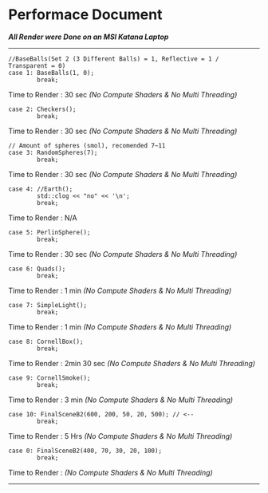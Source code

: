 # Performace Document

***All Render were Done on an MSI Katana Laptop***

---

```
//BaseBalls(Set 2 (3 Different Balls) = 1, Reflective = 1 / Transparent = 0)
case 1: BaseBalls(1, 0);
        break;
```
Time to Render : 30 sec *(No Compute Shaders & No Multi Threading)*

```
case 2: Checkers();
        break;
```
Time to Render : 30 sec *(No Compute Shaders & No Multi Threading)*

```
// Amount of spheres (smol), recomended 7~11
case 3: RandomSpheres(7);
        break;
```
Time to Render : 30 sec *(No Compute Shaders & No Multi Threading)*

```
case 4: //Earth();
        std::clog << "no" << '\n';
        break;
```
Time to Render : N/A

```
case 5: PerlinSphere();
        break;
```
Time to Render : 30 sec *(No Compute Shaders & No Multi Threading)*

```
case 6: Quads();
        break;
```
Time to Render : 1 min *(No Compute Shaders & No Multi Threading)*

```
case 7: SimpleLight();
        break;
```
Time to Render : 1 min *(No Compute Shaders & No Multi Threading)*

```
case 8: CornellBox();
        break;
```
Time to Render : 2min 30 sec *(No Compute Shaders & No Multi Threading)*

```
case 9: CornellSmoke();
        break;
```
Time to Render : 3 min *(No Compute Shaders & No Multi Threading)*

```
case 10: FinalSceneB2(600, 200, 50, 20, 500); // <-- 
        break;
```
Time to Render : 5 Hrs *(No Compute Shaders & No Multi Threading)*

``` 
case 0: FinalSceneB2(400, 70, 30, 20, 100); 
        break;
```
Time to Render : *(No Compute Shaders & No Multi Threading)*

---


